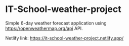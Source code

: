 # IT-School-weather-project

Simple 6-day weather forecast application using https://openweathermap.org/api API.

Netlify link: https://it-school-weather-project.netlify.app/

